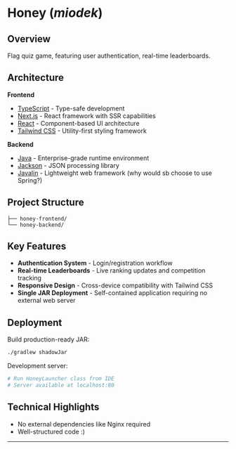 # Honey (*miodek*)

## Overview

Flag quiz game, featuring user authentication, real-time leaderboards.

## Architecture

**Frontend**

- [TypeScript](https://www.typescriptlang.org/) - Type-safe development
- [Next.js](https://nextjs.org/) - React framework with SSR capabilities
- [React](https://react.dev/) - Component-based UI architecture
- [Tailwind CSS](https://tailwindcss.com/) - Utility-first styling framework

**Backend**

- [Java](https://www.java.com/) - Enterprise-grade runtime environment
- [Jackson](https://github.com/FasterXML/jackson-databind) - JSON processing library
- [Javalin](https://javalin.io/) - Lightweight web framework (why would sb choose to use Spring?)

## Project Structure

```
├── honey-frontend/
└── honey-backend/
```

## Key Features

- **Authentication System** - Login/registration workflow
- **Real-time Leaderboards** - Live ranking updates and competition tracking
- **Responsive Design** - Cross-device compatibility with Tailwind CSS
- **Single JAR Deployment** - Self-contained application requiring no external web server

## Deployment

Build production-ready JAR:

```bash
./gradlew shadowJar
```

Development server:

```bash
# Run HoneyLauncher class from IDE
# Server available at localhost:80
```

## Technical Highlights

- No external dependencies like Nginx required
- Well-structured code :)

---
